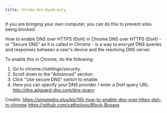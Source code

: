 ```yaml
---
title: chrome-dns-byod-only
---
```


If you are bringing your own computer, you can do this to prevent sites being blocked.

How to enable DNS over HTTPS (DoH) in Chrome
DNS over HTTPS (DoH) - or "Secure DNS" as it is called in Chrome - is a way to encrypt DNS queries and responses between a user's device and the resolving DNS server.

To enable this in Chrome, do the following:
1. Go to chrome://settings/security.
2. Scroll down to the "Advanced" section.
3. Click "Use secure DNS" switch to enable.
4. Here you can specify your DNS provider / enter a DoH query URL:
http://dns.adguard-dns.com/dns-query

Credits:
https://simpledns.plus/kb/195-how-to-enable-dns-over-https-doh-in-chrome
https://github.com/catfoolyou/Block-Bypass
